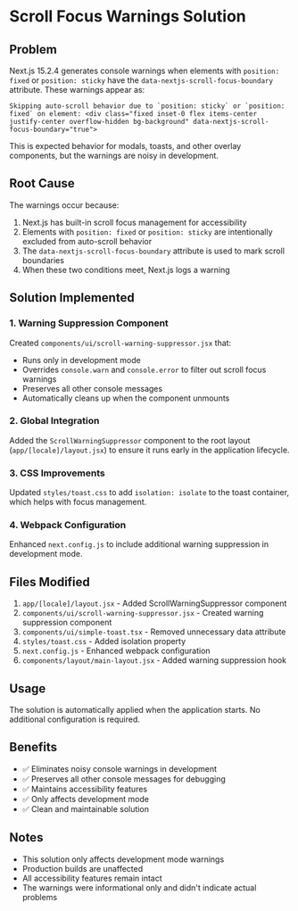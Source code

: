 # Scroll Focus Warnings Solution

## Problem

Next.js 15.2.4 generates console warnings when elements with `position: fixed` or `position: sticky` have the `data-nextjs-scroll-focus-boundary` attribute. These warnings appear as:

```
Skipping auto-scroll behavior due to `position: sticky` or `position: fixed` on element: <div class="fixed inset-0 flex items-center justify-center overflow-hidden bg-background" data-nextjs-scroll-focus-boundary="true">
```

This is expected behavior for modals, toasts, and other overlay components, but the warnings are noisy in development.

## Root Cause

The warnings occur because:
1. Next.js has built-in scroll focus management for accessibility
2. Elements with `position: fixed` or `position: sticky` are intentionally excluded from auto-scroll behavior
3. The `data-nextjs-scroll-focus-boundary` attribute is used to mark scroll boundaries
4. When these two conditions meet, Next.js logs a warning

## Solution Implemented

### 1. Warning Suppression Component
Created `components/ui/scroll-warning-suppressor.jsx` that:
- Runs only in development mode
- Overrides `console.warn` and `console.error` to filter out scroll focus warnings
- Preserves all other console messages
- Automatically cleans up when the component unmounts

### 2. Global Integration
Added the `ScrollWarningSuppressor` component to the root layout (`app/[locale]/layout.jsx`) to ensure it runs early in the application lifecycle.

### 3. CSS Improvements
Updated `styles/toast.css` to add `isolation: isolate` to the toast container, which helps with focus management.

### 4. Webpack Configuration
Enhanced `next.config.js` to include additional warning suppression in development mode.

## Files Modified

1. `app/[locale]/layout.jsx` - Added ScrollWarningSuppressor component
2. `components/ui/scroll-warning-suppressor.jsx` - Created warning suppression component
3. `components/ui/simple-toast.tsx` - Removed unnecessary data attribute
4. `styles/toast.css` - Added isolation property
5. `next.config.js` - Enhanced webpack configuration
6. `components/layout/main-layout.jsx` - Added warning suppression hook

## Usage

The solution is automatically applied when the application starts. No additional configuration is required.

## Benefits

- ✅ Eliminates noisy console warnings in development
- ✅ Preserves all other console messages for debugging
- ✅ Maintains accessibility features
- ✅ Only affects development mode
- ✅ Clean and maintainable solution

## Notes

- This solution only affects development mode warnings
- Production builds are unaffected
- All accessibility features remain intact
- The warnings were informational only and didn't indicate actual problems 